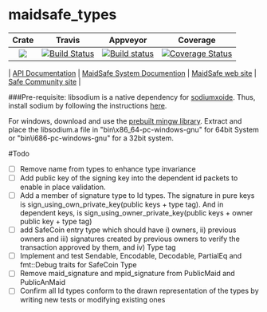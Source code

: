 # maidsafe_types

|Crate|Travis|Appveyor|Coverage|
|:------:|:-------:|:-------:|:-------:|
|[![](http://meritbadge.herokuapp.com/maidsafe_types)](https://crates.io/crates/maidsafe_types)|[![Build Status](https://travis-ci.org/maidsafe/maidsafe_types.svg?branch=master)](https://travis-ci.org/maidsafe/maidsafe_types)|[![Build status](https://ci.appveyor.com/api/projects/status/bxjlrqhqdg3dc5y8/branch/master?svg=true)](https://ci.appveyor.com/project/dirvine/maidsafe-types-pgsk8/branch/master)|[![Coverage Status](https://coveralls.io/repos/maidsafe/maidsafe_types/badge.svg)](https://coveralls.io/r/maidsafe/maidsafe_types)|

| [ API Documentation](http://maidsafe.github.io/maidsafe_types/) | [MaidSafe System Documention](http://systemdocs.maidsafe.net/) | [MaidSafe web site](http://www.maidsafe.net) | [Safe Community site](https://forum.safenetwork.io) |


###Pre-requisite:
libsodium is a native dependency for [sodiumxoide](https://github.com/dnaq/sodiumoxide). Thus, install sodium by following the instructions [here](http://doc.libsodium.org/installation/README.html).

For windows, download and use the [prebuilt mingw library](https://download.libsodium.org/libsodium/releases/libsodium-1.0.2-mingw.tar.gz).
Extract and place the libsodium.a file in "bin\x86_64-pc-windows-gnu" for 64bit System or "bin\i686-pc-windows-gnu" for a 32bit system.

#Todo
- [ ] Remove name from types to enhance type invariance
- [ ] Add public key of the signing key into the dependent id packets to enable in place validation.
- [ ] Add a member of signature type to Id types. The signature in pure keys is sign_using_own_private_key(public keys + type tag). And in dependent keys, is sign_using_owner_private_key(public keys + owner public key + type tag)
- [ ] add SafeCoin entry type which should have i) owners, ii) previous owners and iii) signatures created by previous owners to verify the transaction approved by them, and iv) Type tag
- [ ] Implement and test Sendable, Encodable, Decodable, PartialEq and fmt::Debug traits for SafeCoin Type
- [ ] Remove maid_signature and mpid_signature from PublicMaid and PublicAnMaid
- [ ] Confirm all Id types conform to the drawn representation of the types by writing new tests or modifying existing ones
